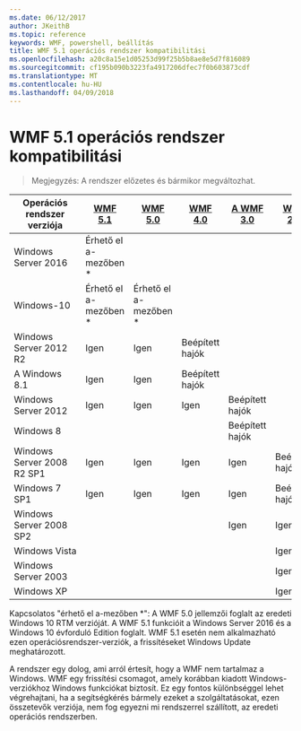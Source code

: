 ```yaml
---
ms.date: 06/12/2017
author: JKeithB
ms.topic: reference
keywords: WMF, powershell, beállítás
title: WMF 5.1 operációs rendszer kompatibilitási
ms.openlocfilehash: a20c8a15e1d05253d99f25b5b8ae8e5d7f816089
ms.sourcegitcommit: cf195b090b3223fa4917206dfec7f0b603873cdf
ms.translationtype: MT
ms.contentlocale: hu-HU
ms.lasthandoff: 04/09/2018
---
```

# <a name="wmf-51-operating-system-compatibility"></a>WMF 5.1 operációs rendszer kompatibilitási #

> Megjegyzés: A rendszer előzetes és bármikor megváltozhat.

| Operációs rendszer verziója | [WMF 5.1](https://aka.ms/wmf51download) | [WMF 5.0](https://aka.ms/wmf5download) | [WMF 4.0](https://aka.ms/wmf4download) |  [A WMF 3.0](https://aka.ms/wmf3download) | [WMF 2.0](https://aka.ms/wmf2download) |
| ------------------------ | ----------- | ----------- | ----------- | ------------ |  ------------- |
| Windows Server 2016 | Érhető el a-mezőben * |  |  |  |  |
| Windows-10 | Érhető el a-mezőben * | Érhető el a-mezőben *  | | | |
| Windows Server 2012 R2| Igen | Igen | Beépített hajók |  |  |
| A Windows 8.1 | Igen | Igen |  Beépített hajók |  |  |
| Windows Server 2012 | Igen | Igen | Igen |  Beépített hajók | |
| Windows 8 |  |  |  | Beépített hajók | |
| Windows Server 2008 R2 SP1 | Igen | Igen | Igen |  Igen| Beépített hajók |
| Windows 7 SP1  | Igen | Igen | Igen | Igen | Beépített hajók |
| Windows Server 2008 SP2 | | | | Igen | Igen |
| Windows Vista | | | | | Igen |
| Windows Server 2003| | | |  | Igen |
| Windows XP | | | |  | Igen |


Kapcsolatos "érhető el a-mezőben *": A WMF 5.0 jellemzői foglalt az eredeti Windows 10 RTM verzióját.
A WMF 5.1 funkcióit a Windows Server 2016 és a Windows 10 évforduló Edition foglalt.
WMF 5.1 esetén nem alkalmazható ezen operációsrendszer-verziók, a frissítéseket Windows Update meghatározott.


A rendszer egy dolog, ami arról értesít, hogy a WMF nem tartalmaz a Windows.
WMF egy frissítési csomagot, amely korábban kiadott Windows-verziókhoz Windows funkciókat biztosít.
Ez egy fontos különbséggel lehet végrehajtani, ha a segítségkérés bármely ezeket a szolgáltatásokat, ezen összetevők verziója, nem fog egyezni mi rendszerrel szállított, az eredeti operációs rendszerben.